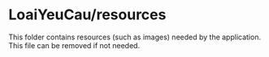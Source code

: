 # LoaiYeuCau/resources

This folder contains resources (such as images) needed by the application. This file can
be removed if not needed.
